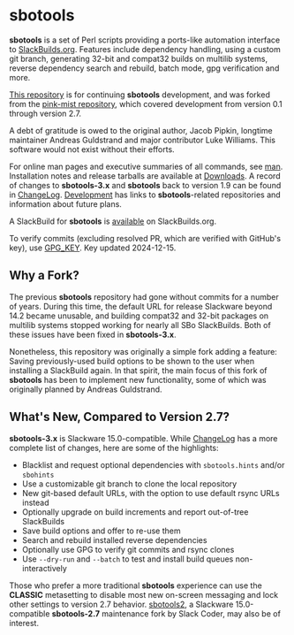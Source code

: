 # sbotools

**sbotools** is a set of Perl scripts providing a ports-like automation interface to [SlackBuilds.org](https://slackbuilds.org). Features include dependency handling, using a custom git branch, generating 32-bit and compat32 builds on multilib systems, reverse dependency search and rebuild, batch mode, gpg verification and more.

[This repository](https://github.com/pghvlaans/sbotools/) is for continuing **sbotools** development, and was forked from the [pink-mist repository](https://github.com/pghvlaans/pink-mist/sbotools/), which covered development from version 0.1 through version 2.7.

A debt of gratitude is owed to the original author, Jacob Pipkin, longtime maintainer Andreas Guldstrand and major contributor Luke Williams. This software would not exist without their efforts.

For online man pages and executive summaries of all commands, see [man](/sbotools/man/). Installation notes and release tarballs are available at [Downloads](/sbotools/downloads/). A record of changes to **sbotools-3.x** and **sbotools** back to version 1.9 can be found in [ChangeLog](/sbotools/ChangeLog/). [Development](/sbotools/development/) has links to **sbotools**-related repositories and information about future plans.

A SlackBuild for **sbotools** is [available](https://slackbuilds.org/repository/15.0/system/sbotools/) on SlackBuilds.org.

To verify commits (excluding resolved PR, which are verified with GitHub's key), use [GPG_KEY](/sbotools/downloads/GPG_KEY). Key updated 2024-12-15.

## Why a Fork?

The previous **sbotools** repository had gone without commits for a number of years. During this time, the default URL for release Slackware beyond 14.2 became unusable, and building compat32 and 32-bit packages on multilib systems stopped working for nearly all SBo SlackBuilds. Both of these issues have been fixed in **sbotools-3.x**.

Nonetheless, this repository was originally a simple fork adding a feature: Saving previously-used build options to be shown to the user when installing a SlackBuild again. In that spirit, the main focus of this fork of **sbotools** has been to implement new functionality, some of which was originally planned by Andreas Guldstrand.

## What's New, Compared to Version 2.7?
**sbotools-3.x** is Slackware 15.0-compatible. While [ChangeLog](/sbotools/ChangeLog/) has a more complete list of changes, here are some of the highlights:

* Blacklist and request optional dependencies with `sbotools.hints` and/or `sbohints`
* Use a customizable git branch to clone the local repository
* New git-based default URLs, with the option to use default rsync URLs instead
* Optionally upgrade on build increments and report out-of-tree SlackBuilds
* Save build options and offer to re-use them
* Search and rebuild installed reverse dependencies
* Optionally use GPG to verify git commits and rsync clones
* Use `--dry-run` and `--batch` to test and install build queues non-interactively

Those who prefer a more traditional **sbotools** experience can use the **CLASSIC** metasetting to disable most new on-screen messaging and lock other settings to version 2.7 behavior. [sbotools2](https://git.server.ky/slackcoder/sbotools2/about/), a Slackware 15.0-compatible **sbotools-2.7** maintenance fork by Slack Coder, may also be of interest.
